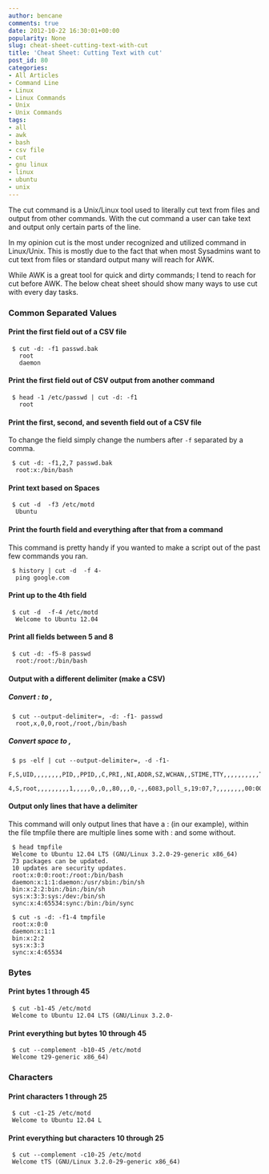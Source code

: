```yaml
---
author: bencane
comments: true
date: 2012-10-22 16:30:01+00:00
popularity: None
slug: cheat-sheet-cutting-text-with-cut
title: 'Cheat Sheet: Cutting Text with cut'
post_id: 80
categories:
- All Articles
- Command Line
- Linux
- Linux Commands
- Unix
- Unix Commands
tags:
- all
- awk
- bash
- csv file
- cut
- gnu linux
- linux
- ubuntu
- unix
---
```


The cut command is a Unix/Linux tool used to literally cut text from files and output from other commands. With the cut command a user can take text and output only certain parts of the line.

In my opinion cut is the most under recognized and utilized command in Linux/Unix. This is mostly due to the fact that when most Sysadmins want to cut text from files or standard output many will reach for AWK.

While AWK is a great tool for quick and dirty commands; I tend to reach for cut before AWK. The below cheat sheet should show many ways to use cut with every day tasks.

### Common Separated Values

#### Print the first field out of a CSV file
     
     $ cut -d: -f1 passwd.bak 
       root
       daemon

#### Print the first field out of CSV output from another command
     
     $ head -1 /etc/passwd | cut -d: -f1 
       root

#### Print the first, second, and seventh field out of a CSV file

To change the field simply change the numbers after `-f` separated by a comma.
     
     $ cut -d: -f1,2,7 passwd.bak 
      root:x:/bin/bash

#### Print text based on Spaces
     
     $ cut -d  -f3 /etc/motd 
      Ubuntu

#### Print the fourth field and everything after that from a command

This command is pretty handy if you wanted to make a script out of the past few commands you ran.
     
     $ history | cut -d  -f 4- 
      ping google.com

#### Print up to the 4th field
     
     $ cut -d  -f-4 /etc/motd 
      Welcome to Ubuntu 12.04

#### Print all fields between 5 and 8
     
     $ cut -d: -f5-8 passwd 
      root:/root:/bin/bash

#### Output with a different delimiter (make a CSV)

##### Convert : to ,
     
     $ cut --output-delimiter=, -d: -f1- passwd 
      root,x,0,0,root,/root,/bin/bash

##### Convert space to ,
     
     $ ps -elf | cut --output-delimiter=, -d -f1-
     F,S,UID,,,,,,,,PID,,PPID,,C,PRI,,NI,ADDR,SZ,WCHAN,,STIME,TTY,,,,,,,,,,TIME,CMD
     4,S,root,,,,,,,,,1,,,,,0,,0,,80,,,0,-,,6083,poll_s,19:07,?,,,,,,,,00:00:12,/sbin/init

#### Output only lines that have a delimiter

This command will only output lines that have a : (in our example), within the file tmpfile there are multiple lines some with : and some without.
     
     $ head tmpfile
     Welcome to Ubuntu 12.04 LTS (GNU/Linux 3.2.0-29-generic x86_64)
     73 packages can be updated.
     10 updates are security updates.
     root:x:0:0:root:/root:/bin/bash
     daemon:x:1:1:daemon:/usr/sbin:/bin/sh
     bin:x:2:2:bin:/bin:/bin/sh
     sys:x:3:3:sys:/dev:/bin/sh
     sync:x:4:65534:sync:/bin:/bin/sync

     $ cut -s -d: -f1-4 tmpfile
     root:x:0:0
     daemon:x:1:1
     bin:x:2:2
     sys:x:3:3
     sync:x:4:65534

### Bytes

#### Print bytes 1 through 45
     
     $ cut -b1-45 /etc/motd
     Welcome to Ubuntu 12.04 LTS (GNU/Linux 3.2.0-

#### Print everything but bytes 10 through 45
     
     $ cut --complement -b10-45 /etc/motd
     Welcome t29-generic x86_64)

### Characters

#### Print characters 1 through 25
     
     $ cut -c1-25 /etc/motd
     Welcome to Ubuntu 12.04 L

#### Print everything but characters 10 through 25
     
     $ cut --complement -c10-25 /etc/motd
     Welcome tTS (GNU/Linux 3.2.0-29-generic x86_64)
